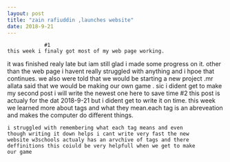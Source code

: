 ```yaml
---
layout: post
title: "zain rafiuddin ,launches website"
date: 2018-9-21
---
```

                #1
    this week i finaly got most of my web page working. 
   it was finished realy late but iam still glad i made
   some progress on it.
     other than the web page i havent really struggled
  with anything and i hpoe that continues. we also were
  told that we would be starting a new project .mr allata
  said that we would be making our own game . sic i dident 
  get to make my second post i will write the newest one here 
  to save time
                   #2
       this post is actualy for the dat 2018-9-21 but i dident
    get to write it on time. this week we learned more about 
    tags and what they mean.each tag is an abreveation and
    makes the computer do different things.
    
    i struggled with remembering what each tag means and even 
    though writing it down helps i cant write very fast the new 
    website w3schools actualy has an arvchive of tags and there
    deffinitions this coiuld be very helpfull when we get to make
    our game
 
